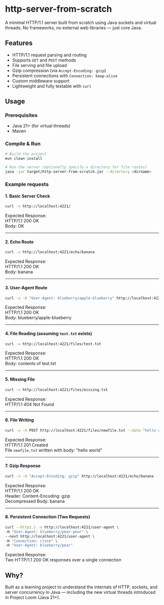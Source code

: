 # http-server-from-scratch

A minimal HTTP/1.1 server built from scratch using Java sockets and virtual threads. No frameworks, no external web libraries — just core Java.

## Features

- HTTP/1.1 request parsing and routing
- Supports `GET` and `POST` methods
- File serving and file upload
- Gzip compression (via `Accept-Encoding: gzip`)
- Persistent connections with `Connection: keep-alive`
- Custom middleware support
- Lightweight and fully testable with `curl`

## Usage

### Prerequisites
- Java 21+ (for virtual threads)
- Maven

### Compile & Run
```bash
# Build the project
mvn clean install

# Run the server (optionally specify a directory for file routes)
java -jar target/http-server-from-scratch.jar --directory <dirname>
````

### Example requests

#### 1. Basic Server Check
```bash
curl -v http://localhost:4221/
```  
Expected Response:  
HTTP/1.1 200 OK  
Body: OK

---

#### 2. Echo Route
```bash
curl -v http://localhost:4221/echo/banana
```
Expected Response:  
HTTP/1.1 200 OK  
Body: banana

---

#### 3. User-Agent Route
```bash
curl -v -H "User-Agent: blueberry/apple-blueberry" http://localhost:4221/user-agent
```
Expected Response:  
HTTP/1.1 200 OK  
Body: blueberry/apple-blueberry

---

#### 4. File Reading (assuming `test.txt` exists)
```bash
curl -v http://localhost:4221/files/test.txt
```
Expected Response:  
HTTP/1.1 200 OK  
Body: contents of test.txt

---

#### 5. Missing File
```bash
curl -v http://localhost:4221/files/missing.txt
```
Expected Response:  
HTTP/1.1 404 Not Found

---

#### 6. File Writing
```bash
curl -v -X POST http://localhost:4221/files/newfile.txt --data "hello world"
``` 
Expected Response:  
HTTP/1.1 201 Created  
File `newfile.txt` written with body: "hello world"

---

#### 7. Gzip Response
```bash
curl -v -H "Accept-Encoding: gzip" http://localhost:4221/echo/banana --output - | gunzip
``` 
Expected Response:  
HTTP/1.1 200 OK  
Header: Content-Encoding: gzip  
Decompressed Body: banana

---

#### 8. Persistent Connection (Two Requests)
```bash
curl --http1.1 -v http://localhost:4221/user-agent \
-H "User-Agent: blueberry/pear-pear" \
--next http://localhost:4221/user-agent \
-H "Connection: close" \
-H "User-Agent: blueberry/pear"
```
Expected Response:  
Two HTTP/1.1 200 OK responses over a single connection


## Why?
Built as a learning project to understand the internals of HTTP, sockets, and server concurrency in Java — including the new virtual threads introduced in Project Loom (Java 21+).

